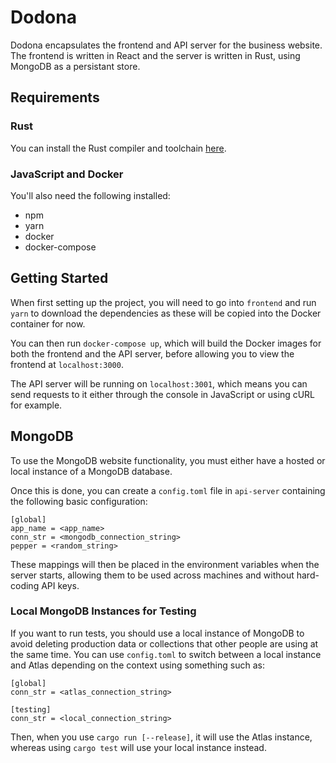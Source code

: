 # Dodona

Dodona encapsulates the frontend and API server for the business website. The
frontend is written in React and the server is written in Rust, using MongoDB
as a persistant store.

## Requirements

### Rust

You can install the Rust compiler and toolchain
[here](https://www.rust-lang.org/learn/get-started).

### JavaScript and Docker

You'll also need the following installed:

- npm
- yarn
- docker
- docker-compose

## Getting Started

When first setting up the project, you will need to go into `frontend` and run
`yarn` to download the dependencies as these will be copied into the Docker
container for now.

You can then run `docker-compose up`, which will build the Docker images for
both the frontend and the API server, before allowing you to view the frontend
at `localhost:3000`.

The API server will be running on `localhost:3001`, which means you can send
requests to it either through the console in JavaScript or using cURL for
example.

## MongoDB

To use the MongoDB website functionality, you must either have a hosted or
local instance of a MongoDB database.

Once this is done, you can create a `config.toml` file in `api-server` containing
the following basic configuration:

```
[global]
app_name = <app_name>
conn_str = <mongodb_connection_string>
pepper = <random_string>
```

These mappings will then be placed in the environment variables when the server
starts, allowing them to be used across machines and without hard-coding API
keys.

### Local MongoDB Instances for Testing

If you want to run tests, you should use a local instance of MongoDB to avoid
deleting production data or collections that other people are using at the same
time. You can use `config.toml` to switch between a local instance and Atlas
depending on the context using something such as:

```
[global]
conn_str = <atlas_connection_string>

[testing]
conn_str = <local_connection_string>
```

Then, when you use `cargo run [--release]`, it will use the Atlas instance,
whereas using `cargo test` will use your local instance instead.
